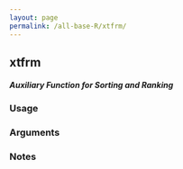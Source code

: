 ```yaml
---
layout: page
permalink: /all-base-R/xtfrm/
---
```


## __xtfrm__

#### _Auxiliary Function for Sorting and Ranking_

### Usage

### Arguments

### Notes
